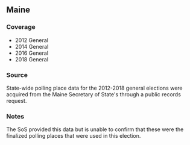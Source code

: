 ## Maine

### Coverage

- 2012 General
- 2014 General
- 2016 General
- 2018 General

### Source

State-wide polling place data for the 2012-2018 general elections were acquired from the Maine Secretary of State's through a public records request.

### Notes

The SoS provided this data but is unable to confirm that these were the finalized polling places that were used in this election.